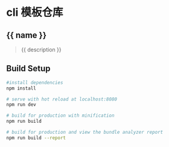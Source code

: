 # cli 模板仓库

## {{ name }}

> {{ description }}

## Build Setup

```bash
#install dependencies
npm install

# serve with hot reload at localhost:8080
npm run dev

# build for production with minification
npm run build

# build for production and view the bundle analyzer report
npm run build --report
```



